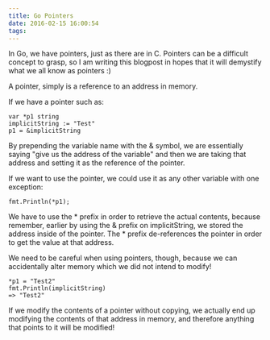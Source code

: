 ```yaml
---
title: Go Pointers
date: 2016-02-15 16:00:54
tags:
---
```

In Go, we have pointers, just as there are in C. Pointers can be a difficult concept to grasp, so I am writing this blogpost in hopes that it will demystify what we all know as pointers :)

A pointer, simply is a reference to an address in memory. 

If we have a pointer such as:
    
    var *p1 string
    implicitString := "Test"
    p1 = &implicitString
    
By prepending the variable name with the & symbol, we are essentially saying "give us the address of the variable" and then we are taking that address and setting it as the reference of the pointer.

If we want to use the pointer, we could use it as any other variable with one exception:
  
    fmt.Println(*p1);
  
We have to use the * prefix in order to retrieve the actual contents, because remember, earlier by using the & prefix on implicitString, we stored the address inside of the pointer. The * prefix de-references the pointer in order to get the value at that address.

We need to be careful when using pointers, though, because we can accidentally alter memory which we did not intend to modify!

	*p1 = "Test2"
	fmt.Println(implicitString)
	=> "Test2"
	
If we modify the contents of a pointer without copying, we actually end up modifying the contents of that address in memory, and therefore anything that points to it will be modified!

    
